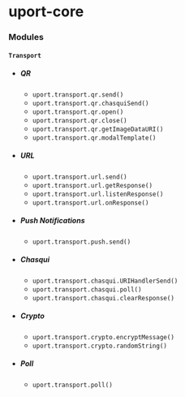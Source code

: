 # uport-core

### Modules

#### `Transport`

- ##### QR

    - `uport.transport.qr.send()`
    - `uport.transport.qr.chasquiSend()`
    - `uport.transport.qr.open()`
    - `uport.transport.qr.close()`
    - `uport.transport.qr.getImageDataURI()`
    - `uport.transport.qr.modalTemplate()`


- ##### URL

    - `uport.transport.url.send()`
    - `uport.transport.url.getResponse()`
    - `uport.transport.url.listenResponse()`
    - `uport.transport.url.onResponse()`

- ##### Push Notifications

    - `uport.transport.push.send()`

- ##### Chasqui

    - `uport.transport.chasqui.URIHandlerSend()`
    - `uport.transport.chasqui.poll()`
    - `uport.transport.chasqui.clearResponse()`

- ##### Crypto

    - `uport.transport.crypto.encryptMessage()`
    - `uport.transport.crypto.randomString()`

- ##### Poll

    - `uport.transport.poll()`

